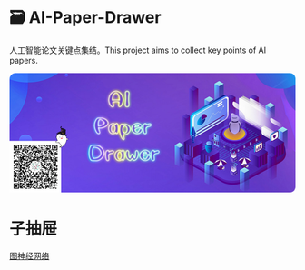 # 🗃 AI-Paper-Drawer
人工智能论文关键点集结。This project aims to collect key points of AI papers.


![](drawer/home.png)

# 子抽屉
[图神经网络](图网络专区.me)
